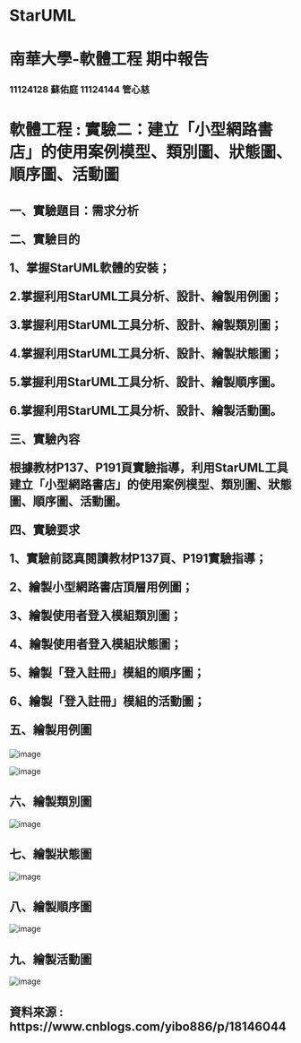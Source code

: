 # StarUML
# 南華大學-軟體工程 期中報告
<h3>11124128 蘇佑庭 11124144 管心慈<h3>
<h1>軟體工程 : 實驗二：建立「小型網路書店」的使用案例模型、類別圖、狀態圖、順序圖、活動圖</h1>

<h2>
一、實驗題目：需求分析

二、實驗目的

1、掌握StarUML軟體的安裝；

2.掌握利用StarUML工具分析、設計、繪製用例圖；

3.掌握利用StarUML工具分析、設計、繪製類別圖；

4.掌握利用StarUML工具分析、設計、繪製狀態圖；

5.掌握利用StarUML工具分析、設計、繪製順序圖。

6.掌握利用StarUML工具分析、設計、繪製活動圖。

三、實驗內容

根據教材P137、P191頁實驗指導，利用StarUML工具建立「小型網路書店」的使用案例模型、類別圖、狀態圖、順序圖、活動圖。

四、實驗要求

1、實驗前認真閱讀教材P137頁、P191實驗指導；

2、繪製小型網路書店頂層用例圖；

3、繪製使用者登入模組類別圖；

4、繪製使用者登入模組狀態圖；

5、繪製「登入註冊」模組的順序圖；

6、繪製「登入註冊」模組的活動圖；

五、繪製用例圖
</h2>



![image](https://github.com/w1ldc4t04/StarUML/blob/main/1-1.jpeg)

![image](https://github.com/w1ldc4t04/StarUML/blob/main/1-2.jpeg)
<h2>六、繪製類別圖</h2>

![image](https://github.com/w1ldc4t04/StarUML/blob/main/2.jpeg)
<h2>七、繪製狀態圖</h2>

![image](https://github.com/w1ldc4t04/StarUML/blob/main/3.jpeg)
<h2>八、繪製順序圖</h2>

![image](https://github.com/w1ldc4t04/StarUML/blob/main/4.png)
<h2>九、繪製活動圖</h2>

![image](https://github.com/w1ldc4t04/StarUML/blob/main/5.jpeg)


<h2>資料來源 : https://www.cnblogs.com/yibo886/p/18146044</h2>

